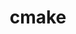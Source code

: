 ---
title: "cmake"
layout: cache
categories: [package, develop-2024-01-21]
meta: {"versions": ["3.20.6", "3.27.9"], "compilers": ["apple-clang@=15.0.0", "cce@=15.0.1", "gcc@=10.3.0", "gcc@=11.1.0", "gcc@=11.3.0", "gcc@=11.4.0", "gcc@=12.3.0", "gcc@=7.3.1", "gcc@=7.5.0", "gcc@=9.4.0", "oneapi@=2023.2.0"], "oss": ["amzn2", "rhel8", "sle_hpc15", "ubuntu18.04", "ubuntu20.04", "ubuntu22.04", "ventura"], "platforms": ["darwin", "linux"], "targets": ["aarch64", "neoverse_n1", "neoverse_v1", "ppc64le", "x86_64_v3", "x86_64_v4", "zen4"], "stacks": ["aws-isc", "aws-isc-aarch64", "build_systems", "data-vis-sdk", "developer-tools", "e4s", "e4s-aarch64", "e4s-cray-rhel", "e4s-cray-sles", "e4s-neoverse_v1", "e4s-oneapi", "e4s-power", "e4s-rocm-external", "ml-darwin-aarch64-mps", "ml-linux-x86_64-cpu", "ml-linux-x86_64-cuda", "ml-linux-x86_64-rocm", "radiuss", "radiuss-aws", "radiuss-aws-aarch64", "root", "tutorial"], "num_specs": 20, "num_specs_by_stack": {"root": 20, "ml-darwin-aarch64-mps": 1, "aws-isc-aarch64": 2, "radiuss-aws-aarch64": 2, "aws-isc": 1, "radiuss-aws": 1, "e4s-cray-rhel": 1, "e4s-cray-sles": 1, "radiuss": 1, "build_systems": 1, "developer-tools": 1, "e4s-neoverse_v1": 1, "e4s-power": 1, "data-vis-sdk": 2, "e4s": 2, "e4s-rocm-external": 2, "e4s-oneapi": 1, "e4s-aarch64": 1, "ml-linux-x86_64-rocm": 1, "ml-linux-x86_64-cuda": 1, "ml-linux-x86_64-cpu": 1, "tutorial": 2}}
spec_details: [{"hash": "nvqdao45km3oqmcdbwwey6vcggnvzvr4", "compiler": "apple-clang@=15.0.0", "versions": ["3.27.9"], "os": "ventura", "platform": "darwin", "target": "aarch64", "variants": ["build_system=generic", "build_type=Release", "~doc", "+ncurses", "+ownlibs"], "stacks": ["root", "ml-darwin-aarch64-mps"], "size": "-", "tarball": "https://binaries.spack.io/releases/develop-2024-01-21/build_cache/darwin-ventura-aarch64/apple-clang-15.0.0/cmake-3.27.9/darwin-ventura-aarch64-apple-clang-15.0.0-cmake-3.27.9-nvqdao45km3oqmcdbwwey6vcggnvzvr4.spack"}, {"hash": "ejif7bgpnjtez6sr5ic6ztbsabhcxzy2", "compiler": "gcc@=7.3.1", "versions": ["3.27.9"], "os": "amzn2", "platform": "linux", "target": "aarch64", "variants": ["build_system=generic", "build_type=Release", "~doc", "+ncurses", "+ownlibs"], "stacks": ["aws-isc-aarch64", "root", "radiuss-aws-aarch64"], "size": "-", "tarball": "https://binaries.spack.io/releases/develop-2024-01-21/build_cache/linux-amzn2-aarch64/gcc-7.3.1/cmake-3.27.9/linux-amzn2-aarch64-gcc-7.3.1-cmake-3.27.9-ejif7bgpnjtez6sr5ic6ztbsabhcxzy2.spack"}, {"hash": "67cgnwh45ojgxhrlzg3axgurzwepbso3", "compiler": "gcc@=7.3.1", "versions": ["3.27.9"], "os": "amzn2", "platform": "linux", "target": "x86_64_v3", "variants": ["build_system=generic", "build_type=Release", "~doc", "+ncurses", "+ownlibs"], "stacks": ["aws-isc", "radiuss-aws", "root"], "size": "-", "tarball": "https://binaries.spack.io/releases/develop-2024-01-21/build_cache/linux-amzn2-x86_64_v3/gcc-7.3.1/cmake-3.27.9/linux-amzn2-x86_64_v3-gcc-7.3.1-cmake-3.27.9-67cgnwh45ojgxhrlzg3axgurzwepbso3.spack"}, {"hash": "5upfsjczfm25vmhvp7ebg3ghtxabjyrn", "compiler": "gcc@=7.3.1", "versions": ["3.27.9"], "os": "amzn2", "platform": "linux", "target": "neoverse_n1", "variants": ["build_system=generic", "build_type=Release", "~doc", "+ncurses", "+ownlibs"], "stacks": ["aws-isc-aarch64", "root", "radiuss-aws-aarch64"], "size": "-", "tarball": "https://binaries.spack.io/releases/develop-2024-01-21/build_cache/linux-amzn2-neoverse_n1/gcc-7.3.1/cmake-3.27.9/linux-amzn2-neoverse_n1-gcc-7.3.1-cmake-3.27.9-5upfsjczfm25vmhvp7ebg3ghtxabjyrn.spack"}, {"hash": "e34msus2nz4kpq74h54e5gp4frdtevsh", "compiler": "cce@=15.0.1", "versions": ["3.27.9"], "os": "rhel8", "platform": "linux", "target": "zen4", "variants": ["build_system=generic", "build_type=Release", "~doc", "+ncurses", "+ownlibs"], "stacks": ["root", "e4s-cray-rhel"], "size": "-", "tarball": "https://binaries.spack.io/releases/develop-2024-01-21/build_cache/linux-rhel8-zen4/cce-15.0.1/cmake-3.27.9/linux-rhel8-zen4-cce-15.0.1-cmake-3.27.9-e34msus2nz4kpq74h54e5gp4frdtevsh.spack"}, {"hash": "4vuitjtxztqgffcv3vv6ekmbi3a2wcdx", "compiler": "gcc@=10.3.0", "versions": ["3.27.9"], "os": "sle_hpc15", "platform": "linux", "target": "x86_64_v4", "variants": ["build_system=generic", "build_type=Release", "~doc", "+ncurses", "+ownlibs"], "stacks": ["root", "e4s-cray-sles"], "size": "-", "tarball": "https://binaries.spack.io/releases/develop-2024-01-21/build_cache/linux-sle_hpc15-x86_64_v4/gcc-10.3.0/cmake-3.27.9/linux-sle_hpc15-x86_64_v4-gcc-10.3.0-cmake-3.27.9-4vuitjtxztqgffcv3vv6ekmbi3a2wcdx.spack"}, {"hash": "33henrmmhn2owedcs7ptm5nhtd4drfzs", "compiler": "gcc@=7.5.0", "versions": ["3.27.9"], "os": "ubuntu18.04", "platform": "linux", "target": "x86_64_v3", "variants": ["build_system=generic", "build_type=Release", "~doc", "+ncurses", "+ownlibs"], "stacks": ["root", "radiuss", "build_systems"], "size": "-", "tarball": "https://binaries.spack.io/releases/develop-2024-01-21/build_cache/linux-ubuntu18.04-x86_64_v3/gcc-7.5.0/cmake-3.27.9/linux-ubuntu18.04-x86_64_v3-gcc-7.5.0-cmake-3.27.9-33henrmmhn2owedcs7ptm5nhtd4drfzs.spack"}, {"hash": "pauir2v3o5iq4nif4lzdk2bf5i5gtsoj", "compiler": "gcc@=7.5.0", "versions": ["3.27.9"], "os": "ubuntu18.04", "platform": "linux", "target": "x86_64_v3", "variants": ["build_system=generic", "build_type=Release", "~doc", "+ncurses", "+ownlibs"], "stacks": ["root", "developer-tools"], "size": "-", "tarball": "https://binaries.spack.io/releases/develop-2024-01-21/build_cache/linux-ubuntu18.04-x86_64_v3/gcc-7.5.0/cmake-3.27.9/linux-ubuntu18.04-x86_64_v3-gcc-7.5.0-cmake-3.27.9-pauir2v3o5iq4nif4lzdk2bf5i5gtsoj.spack"}, {"hash": "pd4qgjupouaz6psq7bmqrbh64xyvwa3g", "compiler": "gcc@=11.4.0", "versions": ["3.27.9"], "os": "ubuntu20.04", "platform": "linux", "target": "neoverse_v1", "variants": ["build_system=generic", "build_type=Release", "~doc", "+ncurses", "+ownlibs"], "stacks": ["root", "e4s-neoverse_v1"], "size": "-", "tarball": "https://binaries.spack.io/releases/develop-2024-01-21/build_cache/linux-ubuntu20.04-neoverse_v1/gcc-11.4.0/cmake-3.27.9/linux-ubuntu20.04-neoverse_v1-gcc-11.4.0-cmake-3.27.9-pd4qgjupouaz6psq7bmqrbh64xyvwa3g.spack"}, {"hash": "xnljdnzn5oc2ucj3zy6amf2cuhg7jf4z", "compiler": "gcc@=9.4.0", "versions": ["3.27.9"], "os": "ubuntu20.04", "platform": "linux", "target": "ppc64le", "variants": ["build_system=generic", "build_type=Release", "~doc", "+ncurses", "+ownlibs"], "stacks": ["root", "e4s-power"], "size": "-", "tarball": "https://binaries.spack.io/releases/develop-2024-01-21/build_cache/linux-ubuntu20.04-ppc64le/gcc-9.4.0/cmake-3.27.9/linux-ubuntu20.04-ppc64le-gcc-9.4.0-cmake-3.27.9-xnljdnzn5oc2ucj3zy6amf2cuhg7jf4z.spack"}, {"hash": "bzkfhdwhqqomslsuboyrvdggt3k3lmrp", "compiler": "gcc@=11.1.0", "versions": ["3.27.9"], "os": "ubuntu20.04", "platform": "linux", "target": "x86_64_v3", "variants": ["build_system=generic", "build_type=Release", "~doc", "+ncurses", "~ownlibs"], "stacks": ["root", "data-vis-sdk"], "size": "-", "tarball": "https://binaries.spack.io/releases/develop-2024-01-21/build_cache/linux-ubuntu20.04-x86_64_v3/gcc-11.1.0/cmake-3.27.9/linux-ubuntu20.04-x86_64_v3-gcc-11.1.0-cmake-3.27.9-bzkfhdwhqqomslsuboyrvdggt3k3lmrp.spack"}, {"hash": "jvzzytowu6uu2t57ni3ccehwongo3dwi", "compiler": "gcc@=11.1.0", "versions": ["3.27.9"], "os": "ubuntu20.04", "platform": "linux", "target": "x86_64_v3", "variants": ["build_system=generic", "build_type=Release", "~doc", "+ncurses", "~ownlibs"], "stacks": ["root", "data-vis-sdk"], "size": "-", "tarball": "https://binaries.spack.io/releases/develop-2024-01-21/build_cache/linux-ubuntu20.04-x86_64_v3/gcc-11.1.0/cmake-3.27.9/linux-ubuntu20.04-x86_64_v3-gcc-11.1.0-cmake-3.27.9-jvzzytowu6uu2t57ni3ccehwongo3dwi.spack"}, {"hash": "z23x6eygo6qodlstb6kstwsmxvvolb74", "compiler": "gcc@=11.4.0", "versions": ["3.27.9"], "os": "ubuntu20.04", "platform": "linux", "target": "x86_64_v3", "variants": ["build_system=generic", "build_type=Release", "~doc", "+ncurses", "+ownlibs"], "stacks": ["root", "e4s", "e4s-rocm-external"], "size": "-", "tarball": "https://binaries.spack.io/releases/develop-2024-01-21/build_cache/linux-ubuntu20.04-x86_64_v3/gcc-11.4.0/cmake-3.27.9/linux-ubuntu20.04-x86_64_v3-gcc-11.4.0-cmake-3.27.9-z23x6eygo6qodlstb6kstwsmxvvolb74.spack"}, {"hash": "djxmtopstsfkqvkbmr5qrhxluhpnqzel", "compiler": "gcc@=11.4.0", "versions": ["3.20.6"], "os": "ubuntu20.04", "platform": "linux", "target": "x86_64_v3", "variants": ["build_system=generic", "build_type=Release", "~doc", "+ncurses", "+ownlibs"], "stacks": ["root", "e4s-rocm-external"], "size": "-", "tarball": "https://binaries.spack.io/releases/develop-2024-01-21/build_cache/linux-ubuntu20.04-x86_64_v3/gcc-11.4.0/cmake-3.20.6/linux-ubuntu20.04-x86_64_v3-gcc-11.4.0-cmake-3.20.6-djxmtopstsfkqvkbmr5qrhxluhpnqzel.spack"}, {"hash": "shbvmdemgmrtjbl56xjlo7mjijtrgqpf", "compiler": "gcc@=11.4.0", "versions": ["3.27.9"], "os": "ubuntu20.04", "platform": "linux", "target": "x86_64_v3", "variants": ["build_system=generic", "build_type=Release", "~doc", "+ncurses", "+ownlibs"], "stacks": ["root", "e4s"], "size": "-", "tarball": "https://binaries.spack.io/releases/develop-2024-01-21/build_cache/linux-ubuntu20.04-x86_64_v3/gcc-11.4.0/cmake-3.27.9/linux-ubuntu20.04-x86_64_v3-gcc-11.4.0-cmake-3.27.9-shbvmdemgmrtjbl56xjlo7mjijtrgqpf.spack"}, {"hash": "tqnlzrn2pj25tc2ldpimgujtz4kzshgz", "compiler": "oneapi@=2023.2.0", "versions": ["3.27.9"], "os": "ubuntu20.04", "platform": "linux", "target": "x86_64_v3", "variants": ["build_system=generic", "build_type=Release", "~doc", "+ncurses", "+ownlibs"], "stacks": ["root", "e4s-oneapi"], "size": "-", "tarball": "https://binaries.spack.io/releases/develop-2024-01-21/build_cache/linux-ubuntu20.04-x86_64_v3/oneapi-2023.2.0/cmake-3.27.9/linux-ubuntu20.04-x86_64_v3-oneapi-2023.2.0-cmake-3.27.9-tqnlzrn2pj25tc2ldpimgujtz4kzshgz.spack"}, {"hash": "wk3reze6m2m25mtixlj3eaht7gxxjhoq", "compiler": "gcc@=11.4.0", "versions": ["3.27.9"], "os": "ubuntu22.04", "platform": "linux", "target": "aarch64", "variants": ["build_system=generic", "build_type=Release", "~doc", "+ncurses", "+ownlibs"], "stacks": ["root", "e4s-aarch64"], "size": "-", "tarball": "https://binaries.spack.io/releases/develop-2024-01-21/build_cache/linux-ubuntu22.04-aarch64/gcc-11.4.0/cmake-3.27.9/linux-ubuntu22.04-aarch64-gcc-11.4.0-cmake-3.27.9-wk3reze6m2m25mtixlj3eaht7gxxjhoq.spack"}, {"hash": "atwgzxsxk7t5xtryv7z42fg4xdritnqh", "compiler": "gcc@=11.3.0", "versions": ["3.27.9"], "os": "ubuntu22.04", "platform": "linux", "target": "x86_64_v3", "variants": ["build_system=generic", "build_type=Release", "~doc", "+ncurses", "+ownlibs"], "stacks": ["root", "ml-linux-x86_64-rocm", "ml-linux-x86_64-cuda", "ml-linux-x86_64-cpu"], "size": "-", "tarball": "https://binaries.spack.io/releases/develop-2024-01-21/build_cache/linux-ubuntu22.04-x86_64_v3/gcc-11.3.0/cmake-3.27.9/linux-ubuntu22.04-x86_64_v3-gcc-11.3.0-cmake-3.27.9-atwgzxsxk7t5xtryv7z42fg4xdritnqh.spack"}, {"hash": "wcl2vjk2h3ae26on2lslzpofo6rbec2s", "compiler": "gcc@=11.4.0", "versions": ["3.27.9"], "os": "ubuntu22.04", "platform": "linux", "target": "x86_64_v3", "variants": ["build_system=generic", "build_type=Release", "~doc", "+ncurses", "+ownlibs"], "stacks": ["root", "tutorial"], "size": "-", "tarball": "https://binaries.spack.io/releases/develop-2024-01-21/build_cache/linux-ubuntu22.04-x86_64_v3/gcc-11.4.0/cmake-3.27.9/linux-ubuntu22.04-x86_64_v3-gcc-11.4.0-cmake-3.27.9-wcl2vjk2h3ae26on2lslzpofo6rbec2s.spack"}, {"hash": "5gamkdse4w54nq64gsbkytmmhmtqyqxv", "compiler": "gcc@=12.3.0", "versions": ["3.27.9"], "os": "ubuntu22.04", "platform": "linux", "target": "x86_64_v3", "variants": ["build_system=generic", "build_type=Release", "~doc", "+ncurses", "+ownlibs"], "stacks": ["root", "tutorial"], "size": "-", "tarball": "https://binaries.spack.io/releases/develop-2024-01-21/build_cache/linux-ubuntu22.04-x86_64_v3/gcc-12.3.0/cmake-3.27.9/linux-ubuntu22.04-x86_64_v3-gcc-12.3.0-cmake-3.27.9-5gamkdse4w54nq64gsbkytmmhmtqyqxv.spack"}]
---
